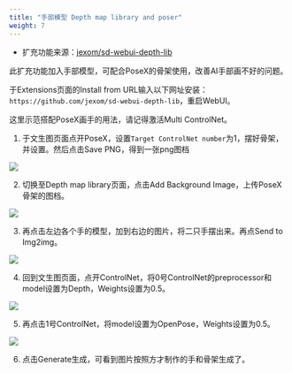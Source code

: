 ```yaml
---
title: "手部模型 Depth map library and poser"
weight: 7
---
```


- 扩充功能来源：[jexom/sd-webui-depth-lib](https://github.com/jexom/sd-webui-depth-lib)

此扩充功能加入手部模型，可配合PoseX的骨架使用，改善AI手部画不好的问题。

于Extensions页面的Install from URL输入以下网址安装： `https://github.com/jexom/sd-webui-depth-lib`，重启WebUI。

这里示范搭配PoseX画手的用法，请记得激活Multi ControlNet。

1. 于文生图页面点开PoseX，设置`Target ControlNet number`为1，摆好骨架，并设置。然后点击Save PNG，得到一张png图档

![](../../../images/depth-lib-1.webp)

2. 切换至Depth map library页面，点击Add Background Image，上传PoseX骨架的图档。

![](../../../images/depth-lib-2.webp)

3. 再点击左边各个手的模型，加到右边的图片，将二只手摆出来。再点Send to Img2img。

![](../../../images/depth-lib-3.webp)

4. 回到文生图页面，点开ControlNet，将0号ControlNet的preprocessor和model设置为Depth，Weights设置为0.5。

![](../../../images/depth-lib-4.webp)

5. 再点击1号ControlNet，将model设置为OpenPose，Weights设置为0.5。

![](../../../images/depth-lib-5.webp)

6. 点击Generate生成，可看到图片按照方才制作的手和骨架生成了。

